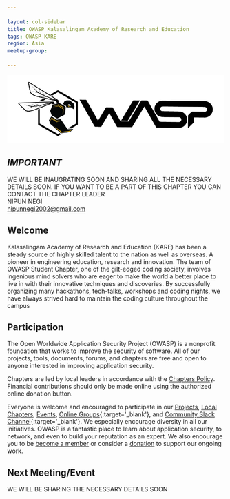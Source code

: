 ```yaml
---

layout: col-sidebar
title: OWASP Kalasalingam Academy of Research and Education
tags: OWASP KARE
region: Asia
meetup-group:

---
```


<img src="./assets/images/owaspKLU.png"/>

## ***IMPORTANT***
WE WILL BE INAUGRATING SOON AND SHARING ALL THE NECESSARY DETAILS SOON.
IF YOU WANT TO BE A PART OF THIS CHAPTER YOU CAN CONTACT THE CHAPTER LEADER <BR>
NIPUN NEGI <BR>
nipunnegi2002@gmail.com
## Welcome
Kalasalingam Academy of Research and Education (KARE) has been a steady source of highly skilled talent to the nation as well as overseas. A pioneer in engineering education, research and innovation. The team of OWASP Student Chapter, one of the gilt-edged coding society, involves ingenious mind solvers who are eager to make the world a better place to live in with their innovative techniques and discoveries. By successfully organizing many hackathons, tech-talks, workshops and coding nights, we have always strived hard to maintain the coding culture throughout the campus

## Participation
The Open Worldwide Application Security Project (OWASP) is a nonprofit foundation that works to improve the security of software. All of our projects, tools, documents, forums, and chapters are free and open to anyone interested in improving application security. 

Chapters are led by local leaders in accordance with the [Chapters Policy](/www-policy/operational/chapters). Financial contributions should only be made online using the authorized online donation button. 

Everyone is welcome and encouraged to participate in our [Projects](/projects/), [Local Chapters](/chapters/), [Events](/events/), [Online Groups](https://groups.google.com/a/owasp.com/){:target='_blank'}, and [Community Slack Channel](https://owasp.slack.com/){:target='_blank'}. We especially encourage diversity in all our initiatives. OWASP is a fantastic place to learn about application security, to network, and even to build your reputation as an expert. We also encourage you to be [become a member](/membership/) or consider a [donation](/donate/) to support our ongoing work.

Next Meeting/Event <!-- You should keep this section as it will populate your meetup events -->
---------------------
WE WILL BE SHARING THE NECESSARY DETAILS SOON





